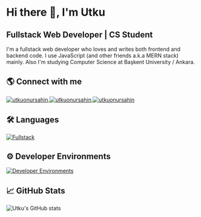 # Hi there 👋, I'm Utku
## **Fullstack Web Developer | CS Student**

I'm a fullstack web developer who loves and writes both frontend and backend code. I use JavaScript (and other friends a.k.a MERN stack) mainly. Also I'm studying Computer Science at Başkent University / Ankara.

## 🌎 Connect with me
<a href="https://twitter.com/utkuonursahinn" target="blank">
        <img align="center" src="https://skillicons.dev/icons?i=twitter" alt="utkuonursahin"/>
</a>
<a href="https://linkedin.com/in/utku-onur-sahin" target="blank">
     <img align="center" src="https://skillicons.dev/icons?i=linkedin" alt="utkuonursahin"/>
</a>
<a href="https://stackoverflow.com/users/15469534" target="blank">
    <img align="center" src="https://skillicons.dev/icons?i=stackoverflow" alt="utkuonursahin"/>
</a>

## 🛠 Languages
[![Fullstack](https://skillicons.dev/icons?i=js,ts,angular,react,next,tailwind,sass,nodejs,express,java,spring,mongo,mysql&perline=7)](https://skillicons.dev)

## ⚙ Developer Environments
[![Developer Environments](https://skillicons.dev/icons?i=git,postman,vscode,idea,figma,aws,gcp,vercel,netlify&perline=5)](https://skillicons.dev)

## 📈 GitHub Stats
![Utku's GitHub stats](https://github-readme-stats-sigma-five.vercel.app/api?username=utkuonursahin&show_icons=true&theme=react)